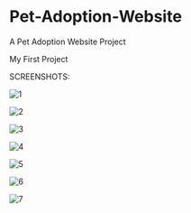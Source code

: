 # Pet-Adoption-Website
A Pet Adoption Website Project

My First Project

SCREENSHOTS:

![1](https://user-images.githubusercontent.com/25261551/37251649-0bb5f85c-253a-11e8-9a50-44a79bca17f3.png)

![2](https://user-images.githubusercontent.com/25261551/37251650-0be29dee-253a-11e8-877a-725e55a98779.png)

![3](https://user-images.githubusercontent.com/25261551/37251651-0c1103f0-253a-11e8-9802-696afbef4b03.png)

![4](https://user-images.githubusercontent.com/25261551/37251652-0c3e498c-253a-11e8-9de6-34d274c7d872.png)

![5](https://user-images.githubusercontent.com/25261551/37251653-0c69ced6-253a-11e8-9263-4204824b220b.png)

![6](https://user-images.githubusercontent.com/25261551/37251654-0c99602e-253a-11e8-88e8-8bf6def6c766.png)

![7](https://user-images.githubusercontent.com/25261551/37251655-0cc48a38-253a-11e8-89c3-69507fc26cd4.png)
